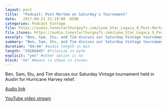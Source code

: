```yaml
---
layout: post
title:  "Podcast: Post-Mortem on Saturday's Tournament"
date:   2017-09-21 22:19:00 -0500
categories: Podcast Vintage
file: https://audio.lonestarlhurgoyfs.com/Lone_Star_Legacy_9_Post-Mortem_on_Saturdays_Tournament.mp3
file_itunes: https://audio.lonestarlhurgoyfs.com/Lone_Star_Legacy_9_Post-Mortem_on_Saturdays_Tournament.mp3
excerpt: "Ben, Sam, Stu, and Tim discuss our Saturday Vintage tournament held in Austin for Hurricane Harvey relief." 
summary: "Ben, Sam, Stu, and Tim discuss our Saturday Vintage tournament held in Austin for Hurricane Harvey relief."
duration: "94:44" #audio length in min
length: "29166845" #filesize in byte
explicit: "yes" #other option is no
block: "no" #means is shown in itunes
---
```


Ben, Sam, Stu, and Tim discuss our Saturday Vintage tournament held in Austin for Hurricane Harvey relief.

[Audio link](https://audio.lonestarlhurgoyfs.com/Lone_Star_Legacy_9_Post-Mortem_on_Saturdays_Tournament.mp3)

[YouTube video stream](https://www.youtube.com/watch?v=50hodKxdgN0)
